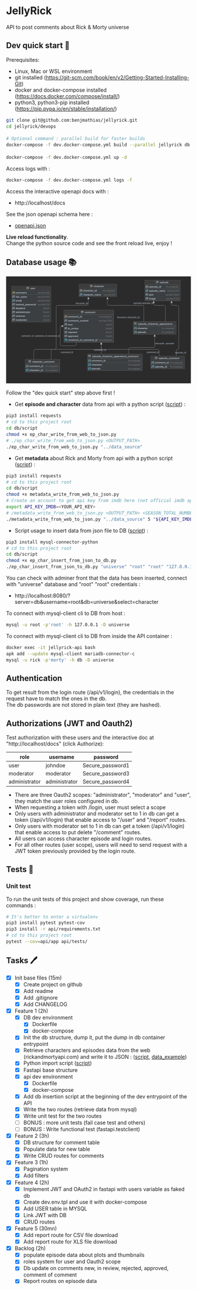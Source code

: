 # JellyRick

API to post comments about Rick & Morty universe

## Dev quick start 🚀

Prerequisites:

- Linux, Mac or WSL environment
- git installed (https://git-scm.com/book/en/v2/Getting-Started-Installing-Git)
- docker and docker-compose installed (https://docs.docker.com/compose/install/)
- python3, python3-pip installed (https://pip.pypa.io/en/stable/installation/)

```bash
git clone git@github.com:benjmathias/jellyrick.git
cd jellyrick/devops

# Optional command : parallel build for faster builds
docker-compose -f dev.docker-compose.yml build --parallel jellyrick db

docker-compose -f dev.docker-compose.yml up -d
```

Access logs with : 
```bash
docker-compose -f dev.docker-compose.yml logs -f
```

Access the interactive openapi docs with :

- http://localhost/docs

See the json openapi schema here :
- [openapi.json](./docs/openapi.json)

**Live reload functionality**.  
Change the python source code and see the front reload live, enjoy !

## Database usage 📚

![db_diagram](./docs/db_diagram.png)

Follow the "dev quick start" step above first !

- Get **episode and character** data from api with a python script ([script](db/script/ep_char_write_from_web_to_json.py)) :

```bash
pip3 install requests
# cd to this project root
cd db/script
chmod +x ep_char_write_from_web_to_json.py
# ./ep_char_write_from_web_to_json.py <OUTPUT_PATH>
./ep_char_write_from_web_to_json.py "../data_source"
```

- Get **metadata** about Rick and Morty from api with a python script ([script](db/script/metadata_write_from_web_to_json.py)) :

```bash
pip3 install requests
# cd to this project root
cd db/script
chmod +x metadata_write_from_web_to_json.py
# Create an account to get api key from imdb here (not official imdb api) : https://imdb-api.com/api
export API_KEY_IMDB=<YOUR_API_KEY>
# /metadata_write_from_web_to_json.py <OUTPUT_PATH> <SEASON_TOTAL_NUMBER> <API_KEY_IMDB>
./metadata_write_from_web_to_json.py "../data_source" 5 "${API_KEY_IMDB}"
```

- Script usage to insert data from json file to DB ([script](db/script/ep_char_insert_from_json_to_db.py)) :

```bash
pip3 install mysql-connector-python
# cd to this project root
cd db/script
chmod +x ep_char_insert_from_json_to_db.py
./ep_char_insert_from_json_to_db.py "universe" "root" "root" "127.0.0.1" "../data_source"
```

You can check with adminer front that the data has been inserted, connect with "universe" database and "root" "root"
credentials :

- http://localhost:8080/?server=db&username=root&db=universe&select=character

To connect with mysql-client cli to DB from host :

```bash
mysql -u root -p'root' -h 127.0.0.1 -D universe
```

To connect with mysql-client cli to DB from inside the API container :

```bash
docker exec -it jellyrick-api bash
apk add --update mysql-client mariadb-connector-c
mysql -u rick -p'morty' -h db -D universe
```

## Authentication

To get result from the login route (/api/v1/login), the credentials in the request have to match the ones in the db.  
The db passwords are not stored in plain text (they are hashed).  

## Authorizations (JWT and Oauth2)

Test authorization with these users and the interactive doc at "http://localhost/docs" (click Authorize):  

| role | username | password |
|---|---|---|
|  user | johndoe  |  Secure_password1 |   
| moderator | moderator | Secure_password3 |  
| administrator | administrator | Secure_password4 |  

- There are three Oauth2 scopes: "administrator", "moderator" and "user", they match the user roles configured in db.
- When requesting a token with /login, user must select a scope
- Only users with administrator and moderator set to 1 in db can get a token (/api/v1/login) that enable access to "/user" and "/report" routes.
- Only users with moderator set to 1 in db can get a token (/api/v1/login) that enable access to put delete "/comment" routes.
- All users can access character episode and login routes.
- For all other routes (user scope), users will need to send request with a JWT token previously provided by the login route.

## Tests 🔎

### Unit test

To run the unit tests of this project and show coverage, run these commands :

```bash
# It's better to enter a virtualenv
pip3 install pytest pytest-cov
pip3 install -r api/requirements.txt
# cd to this project root
pytest --cov=api/app api/tests/
```

## Tasks 🖊️

- [x]  Init base files (15m)
    - [x]  Create project on github
    - [x]  Add readme
    - [x]  Add .gitignore
    - [x]  Add CHANGELOG
- [x]  Feature 1 (2h)
    - [x]  DB dev environment
        - [x]  Dockerfile
        - [x]  docker-compose
    - [x]  Init the db structure, dump it, put the dump in db container entrypoint
    - [x]  Retrieve characters and episodes data from the web (rickandmortyapi.com) and write it to
      JSON : ([script](db/script/ep_char_write_from_web_to_json.py), [data_example](./db/data_source/rick_data_episode.json))
    - [x]  Python import script ([script](db/script/ep_char_insert_from_json_to_db.py))
    - [x]  Fastapi base structure
    - [x]  api dev environment
        - [x]  Dockerfile
        - [x]  docker-compose
    - [x]  Add db insertion script at the beginning of the dev entrypoint of the API
    - [x]  Write the two routes (retrieve data from mysql)
    - [x]  Write unit test for the two routes
    - [ ]  BONUS : more unit tests (fail case test and others)
    - [ ]  BONUS : Write functional test (fastapi.testclient)
- [x]  Feature 2 (3h)
    - [x]  DB structure for comment table
    - [x]  Populate data for new table
    - [x]  Write CRUD routes for comments
- [x]  Feature 3 (1h)
    - [x]  Pagination system
    - [x]  Add filters
- [x]  Feature 4 (2h)
    - [x]  Implement JWT and OAuth2 in fastapi with users variable as faked db
    - [x]  Create dev.env.tpl and use it with docker-compose
    - [x]  Add USER table in MYSQL
    - [x]  Link JWT with DB
    - [x]  CRUD routes
- [x]  Feature 5 (30mn)
    - [x]  Add report route for CSV file download
    - [x]  Add report route for XLS file download
- [x]  Backlog (2h)
    - [x]  populate episode data about plots and thumbnails
    - [x]  roles system for user and Oauth2 scope
    - [x]  Db update on comments new, in review, rejected, approved, comment of comment
    - [x]  Report routes on episode data
